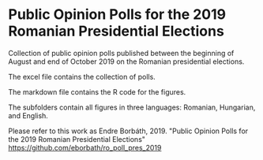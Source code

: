 # Public Opinion Polls for the 2019 Romanian Presidential Elections

Collection of public opinion polls published between the beginning of August and end of October 2019 on the Romanian presidential elections.

The excel file contains the collection of polls.

The markdown file contains the R code for the figures.

The subfolders contain all figures in three languages: Romanian, Hungarian, and English.

Please refer to this work as Endre Borbáth, 2019. "Public Opinion Polls for the 2019 Romanian Presidential Elections" https://github.com/eborbath/ro_poll_pres_2019
